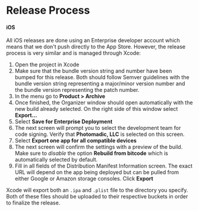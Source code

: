 Release Process
==


#### iOS

All iOS releases are done using an Enterprise developer account which means that
we don't push directly to the App Store. However, the release process is very
similar and is managed through Xcode:

1. Open the project in Xcode
2. Make sure that the bundle version string and number have been bumped for this
   release. Both should follow Semver guidelines with the bundle version string
   representing a major/minor version number and the bundle version representing
   the patch number.
3. In the menu go to **Product > Archive**
4. Once finished, the Organizer window should open automatically with the new
   build already selected. On the right side of this window select **Export...**
5. Select **Save for Enterprise Deployment**
6. The next screen will prompt you to select the development team for code
   signing. Verify that **Photomadic, LLC** is selected on this screen.
7. Select **Export one app for all compatible devices**
8. The next screen will confirm the settings with a preview of the build. Make
   sure to *disable* the option **Rebuild from bitcode** which is automatically
   selected by default.
9. Fill in all fields of the Distribution Manifest Information screen. The
   exact URL will depend on the app being deployed but can be pulled from either
   Google or Amazon storage consoles. Click **Export**

Xcode will export both an `.ipa` and `.plist` file to the directory you specify.
Both of these files should be uploaded to their respective buckets in order to
finalize the release.
